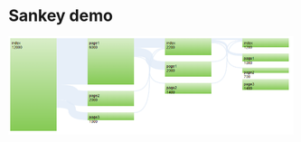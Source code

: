 # Sankey demo

![sankey](https://github.com/gnosis23/sankey-demo/blob/master/resources/2018-08-01.png?raw=true)